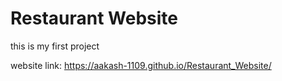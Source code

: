 ﻿# Restaurant Website


this is my first project

website link: https://aakash-1109.github.io/Restaurant_Website/


